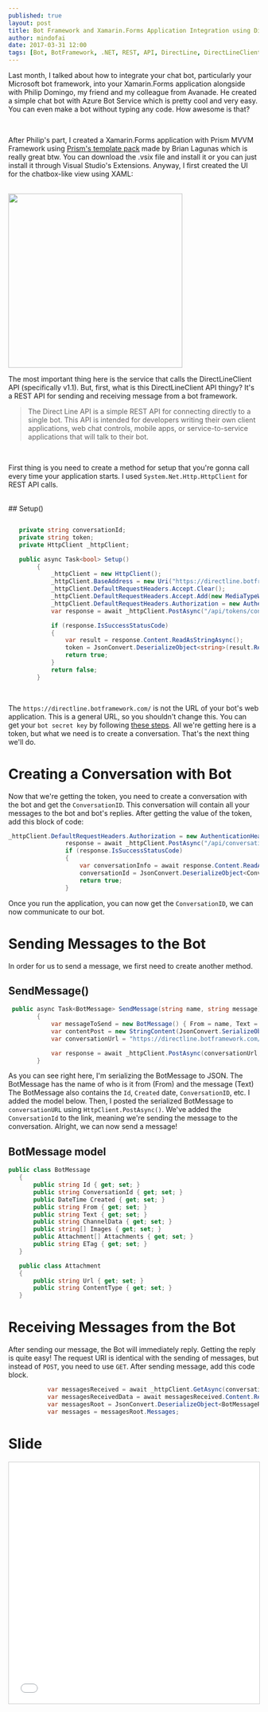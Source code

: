 ```yaml
---
published: true
layout: post
title: Bot Framework and Xamarin.Forms Application Integration using DirectLineClientAPI
author: mindofai
date: 2017-03-31 12:00
tags: [Bot, BotFramework, .NET, REST, API, DirectLine, DirectLineClient, UWP, Xamarin, Xamarin. Forms]
---
```


Last month, I talked about how to integrate your chat bot, particularly your Microsoft bot framework, into your Xamarin.Forms application alongside with Philip Domingo, my friend and my colleague from Avanade. He created a simple chat bot with Azure Bot Service which is pretty cool and very easy. You can even make a bot without typing any code. How awesome is that?

<br>

After Philip's part, I created a Xamarin.Forms application with Prism MVVM Framework using [Prism's template pack](https://marketplace.visualstudio.com/items?itemName=BrianLagunas.PrismTemplatePack) made by Brian Lagunas which is really great btw. You can download the .vsix file and install it or you can just install it through Visual Studio's Extensions. Anyway, I first created the UI for the chatbox-like view using XAML:

<br>

 <img src="{{site.baseurl}}/Chatview.jpeg" style="width: 350px;"/>

<br>

The most important thing here is the service that calls the DirectLineClient API (specifically v1.1). But, first, what is this DirectLineClient API thingy? It's a REST API for sending and receiving message from a bot framework.

> The Direct Line API is a simple REST API for connecting directly to a single bot. This API is intended for developers writing their own client applications, web chat controls, mobile apps, or service-to-service applications that will talk to their bot.

<br>

First thing is you need to create a method for setup that you're gonna call every time your application starts. I used `System.Net.Http.HttpClient` for REST API calls.

<br> 
## Setup()

```csharp

   private string conversationId;
   private string token;
   private HttpClient _httpClient;

   public async Task<bool> Setup()
        {
            _httpClient = new HttpClient();
            _httpClient.BaseAddress = new Uri("https://directline.botframework.com/");
            _httpClient.DefaultRequestHeaders.Accept.Clear();
            _httpClient.DefaultRequestHeaders.Accept.Add(new MediaTypeWithQualityHeaderValue("application/json"));
            _httpClient.DefaultRequestHeaders.Authorization = new AuthenticationHeaderValue("Bearer", "<bot secret key>");
            var response = await _httpClient.PostAsync("/api/tokens/conversation", null);

            if (response.IsSuccessStatusCode)
            {
                var result = response.Content.ReadAsStringAsync();
                token = JsonConvert.DeserializeObject<string>(result.Result);
                return true;
            }
            return false;
        }
 ```

<br>

The `https://directline.botframework.com/` is not the URL of your bot's web application. This is a general URL, so you shouldn't change this. You can get your `bot secret key` by following [these steps](https://docs.botframework.com/en-us/support/embed-chat-control2/). All we're getting here is a token, but what we need is to create a conversation. That's the next thing we'll do.


# Creating a Conversation with Bot

Now that we're getting the token, you need to create a conversation with the bot and get the `ConversationID`. This conversation will contain all your messages to the bot and bot's replies. After getting the value of the token, add this block of code:

```csharp
_httpClient.DefaultRequestHeaders.Authorization = new AuthenticationHeaderValue("Bearer", token);
                response = await _httpClient.PostAsync("/api/conversations", null);
                if (response.IsSuccessStatusCode)
                {
                    var conversationInfo = await response.Content.ReadAsStringAsync();
                    conversationId = JsonConvert.DeserializeObject<Conversation>(conversationInfo).ConversationId;
                    return true;
                }
```       
Once you run the application, you can now get the `ConversationID`, we can now communicate to our bot.

# Sending Messages to the Bot

In order for us to send a message, we first need to create another method.

## SendMessage()

```csharp
 public async Task<BotMessage> SendMessage(string name, string message)
        {
            var messageToSend = new BotMessage() { From = name, Text = message };
            var contentPost = new StringContent(JsonConvert.SerializeObject(messageToSend), Encoding.UTF8, "application/json");
            var conversationUrl = "https://directline.botframework.com/api/conversations/" + conversationId + "/messages/";

            var response = await _httpClient.PostAsync(conversationUrl, contentPost);
        }
 ```
 
 As you can see right here, I'm serializing the BotMessage to JSON. The BotMessage has the name of who is it from (From) and the message (Text) The BotMessage also contains the `Id`, `Created` date, `ConversationID`, etc. I added the model below. Then, I posted the serialized BotMessage to `conversationURL` using `HttpClient.PostAsync()`. We've added the `ConversationId` to the link, meaning we're sending the message to the conversation. Alright, we can now send a message!
 
 ## BotMessage model
 
 ```csharp
 public class BotMessage
    {
        public string Id { get; set; }
        public string ConversationId { get; set; }
        public DateTime Created { get; set; }
        public string From { get; set; }
        public string Text { get; set; }
        public string ChannelData { get; set; }
        public string[] Images { get; set; }
        public Attachment[] Attachments { get; set; }
        public string ETag { get; set; }
    }

    public class Attachment
    {
        public string Url { get; set; }
        public string ContentType { get; set; }
    }
```

 # Receiving Messages from the Bot
 
 After sending our message, the Bot will immediately reply. Getting the reply is quite easy! The request URI is identical with the sending of messages, but instead of `POST`, you need to use `GET`. After sending message, add this code block.
 
 ```csharp
            var messagesReceived = await _httpClient.GetAsync(conversationUrl);
            var messagesReceivedData = await messagesReceived.Content.ReadAsStringAsync();
            var messagesRoot = JsonConvert.DeserializeObject<BotMessageRoot>(messagesReceivedData);
            var messages = messagesRoot.Messages;
 ```



# Slide
<iframe src="//www.slideshare.net/slideshow/embed_code/key/J9QITUWiwiQt3s" width="595" height="485" frameborder="0" marginwidth="0" marginheight="0" scrolling="no" style="border:1px solid #CCC; border-width:1px; margin-bottom:5px; max-width: 100%;" allowfullscreen> </iframe> <div style="margin-bottom:5px"> <strong> <a href="//www.slideshare.net/BryanAnthonyGarcia/directlineapi-xamarinforms-app-and-bot-framework-integration" title="DirectLineAPI - Xamarin.Forms App and Bot Framework Integration" target="_blank">
